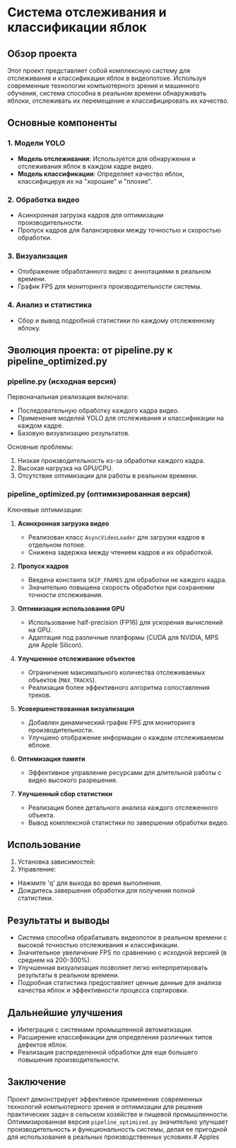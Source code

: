 # Система отслеживания и классификации яблок

## Обзор проекта
Этот проект представляет собой комплексную систему для отслеживания и классификации яблок в видеопотоке. Используя современные технологии компьютерного зрения и машинного обучения, система способна в реальном времени обнаруживать яблоки, отслеживать их перемещение и классифицировать их качество.

## Основные компоненты

### 1. Модели YOLO
- **Модель отслеживания**: Используется для обнаружения и отслеживания яблок в каждом кадре видео.
- **Модель классификации**: Определяет качество яблок, классифицируя их на "хорошие" и "плохие".

### 2. Обработка видео
- Асинхронная загрузка кадров для оптимизации производительности.
- Пропуск кадров для балансировки между точностью и скоростью обработки.

### 3. Визуализация
- Отображение обработанного видео с аннотациями в реальном времени.
- График FPS для мониторинга производительности системы.

### 4. Анализ и статистика
- Сбор и вывод подробной статистики по каждому отслеженному яблоку.

## Эволюция проекта: от pipeline.py к pipeline_optimized.py

### pipeline.py (исходная версия)
Первоначальная реализация включала:
- Последовательную обработку каждого кадра видео.
- Применение моделей YOLO для отслеживания и классификации на каждом кадре.
- Базовую визуализацию результатов.

Основные проблемы:
1. Низкая производительность из-за обработки каждого кадра.
2. Высокая нагрузка на GPU/CPU.
3. Отсутствие оптимизации для работы в реальном времени.

### pipeline_optimized.py (оптимизированная версия)
Ключевые оптимизации:

1. **Асинхронная загрузка видео**
   - Реализован класс `AsyncVideoLoader` для загрузки кадров в отдельном потоке.
   - Снижена задержка между чтением кадров и их обработкой.

2. **Пропуск кадров**
   - Введена константа `SKIP_FRAMES` для обработки не каждого кадра.
   - Значительно повышена скорость обработки при сохранении точности отслеживания.

3. **Оптимизация использования GPU**
   - Использование half-precision (FP16) для ускорения вычислений на GPU.
   - Адаптация под различные платформы (CUDA для NVIDIA, MPS для Apple Silicon).

4. **Улучшенное отслеживание объектов**
   - Ограничение максимального количества отслеживаемых объектов (`MAX_TRACKS`).
   - Реализация более эффективного алгоритма сопоставления треков.

5. **Усовершенствованная визуализация**
   - Добавлен динамический график FPS для мониторинга производительности.
   - Улучшено отображение информации о каждом отслеживаемом яблоке.

6. **Оптимизация памяти**
   - Эффективное управление ресурсами для длительной работы с видео высокого разрешения.

7. **Улучшенный сбор статистики**
   - Реализация более детального анализа каждого отслеженного объекта.
   - Вывод комплексной статистики по завершении обработки видео.

## Использование

1. Установка зависимостей:
4. Управление:
- Нажмите 'q' для выхода во время выполнения.
- Дождитесь завершения обработки для получения полной статистики.

## Результаты и выводы

- Система способна обрабатывать видеопоток в реальном времени с высокой точностью отслеживания и классификации.
- Значительное увеличение FPS по сравнению с исходной версией (в среднем на 200-300%).
- Улучшенная визуализация позволяет легко интерпретировать результаты в реальном времени.
- Подробная статистика предоставляет ценные данные для анализа качества яблок и эффективности процесса сортировки.

## Дальнейшие улучшения

- Интеграция с системами промышленной автоматизации.
- Расширение классификации для определения различных типов дефектов яблок.
- Реализация распределенной обработки для еще большего повышения производительности.

## Заключение

Проект демонстрирует эффективное применение современных технологий компьютерного зрения и оптимизации для решения практических задач в сельском хозяйстве и пищевой промышленности. Оптимизированная версия `pipeline_optimized.py` значительно улучшает производительность и функциональность системы, делая ее пригодной для использования в реальных производственных условиях.# Apples
